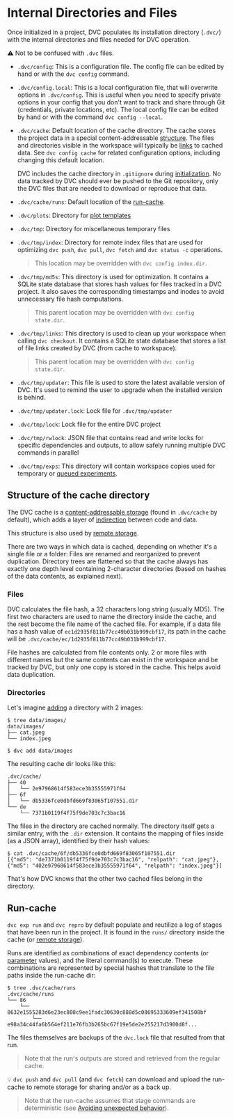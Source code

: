 # Internal Directories and Files

Once initialized in a <abbr>project</abbr>, DVC populates its installation
directory (`.dvc/`) with the internal directories and files needed for DVC
operation.

⚠️ Not to be confused with `.dvc` files.

- `.dvc/config`: This is a configuration file. The config file can be edited by
  hand or with the `dvc config` command.

- `.dvc/config.local`: This is a local configuration file, that will overwrite
  options in `.dvc/config`. This is useful when you need to specify private
  options in your config that you don't want to track and share through Git
  (credentials, private locations, etc). The local config file can be edited by
  hand or with the command `dvc config --local`.

- `.dvc/cache`: Default location of the <abbr>cache directory</abbr>. The cache
  stores the project data in a special content-addressable
  [structure](#structure-of-the-cache-directory). The files and directories
  visible in the <abbr>workspace</abbr> will typically be [links] to cached
  data. See `dvc config cache` for related configuration options, including
  changing this default location.

  <admon type="info">

  DVC includes the cache directory in `.gitignore` during [initialization]. No
  data tracked by DVC should ever be pushed to the Git repository, only the
  <abbr>DVC files</abbr> that are needed to download or reproduce that data.

  [initialization]: /doc/command-reference/init

  </admon>

- `.dvc/cache/runs`: Default location of the [run-cache](#run-cache).

- `.dvc/plots`: Directory for [plot templates]

- `.dvc/tmp`: Directory for miscellaneous temporary files

- `.dvc/tmp/index`: Directory for remote index files that are used for
  optimizing `dvc push`, `dvc pull`, `dvc fetch` and `dvc status -c` operations.

  > This location may be overridden with `dvc config index.dir`.

- `.dvc/tmp/md5s`: This directory is used for optimization. It contains a SQLite
  state database that stores hash values for files tracked in a DVC project. It
  also saves the corresponding timestamps and inodes to avoid unnecessary file
  hash computations.

  > This parent location may be overridden with `dvc config state.dir`.

- `.dvc/tmp/links`: This directory is used to clean up your workspace when
  calling `dvc checkout`. It contains a SQLite state database that stores a list
  of file links created by DVC (from cache to <abbr>workspace</abbr>).

  > This parent location may be overridden with `dvc config state.dir`.

- `.dvc/tmp/updater`: This file is used to store the latest available version of
  DVC. It's used to remind the user to upgrade when the installed version is
  behind.

- `.dvc/tmp/updater.lock`: Lock file for `.dvc/tmp/updater`

- `.dvc/tmp/lock`: Lock file for the entire DVC project

- `.dvc/tmp/rwlock`: JSON file that contains read and write locks for specific
  dependencies and outputs, to allow safely running multiple DVC commands in
  parallel

- `.dvc/tmp/exps`: This directory will contain workspace copies used for
  temporary or [queued experiments].

[links]: /doc/user-guide/large-dataset-optimization
[plot templates]:
  /doc/user-guide/visualizing-plots#plot-templates-data-series-only
[queued experiments]:
  /doc/user-guide/experiment-management/running-experiments#the-experiments-queue

## Structure of the cache directory

The DVC cache is a [content-addressable storage] (found in `.dvc/cache` by
default), which adds a layer of [indirection] between code and data.

[content-addressable storage]:
  https://en.wikipedia.org/wiki/Content-addressable_storage
[indirection]: https://en.wikipedia.org/wiki/Indirection

<admon type="info">

This structure is also used by [remote storage].

[remote storage]: /doc/command-reference/remote

</admon>

There are two ways in which data is <abbr>cached</abbr>, depending on whether
it's a single file or a folder: Files are renamed and reorganized to prevent
duplication. Directory trees are flattened so that the cache always has exactly
one depth level containing 2-character directories (based on hashes of the data
contents, as explained next).

### Files

DVC calculates the file hash, a 32 characters long string (usually MD5). The
first two characters are used to name the directory inside the cache, and the
rest become the file name of the cached file. For example, if a data file has a
hash value of `ec1d2935f811b77cc49b031b999cbf17`, its path in the cache will be
`.dvc/cache/ec/1d2935f811b77cc49b031b999cbf17`.

<admon type="info">

File hashes are calculated from file contents only. 2 or more files with
different names but the same contents can exist in the workspace and be tracked
by DVC, but only one copy is stored in the cache. This helps avoid data
duplication.

</admon>

### Directories

Let's imagine [adding](/doc/command-reference/add) a directory with 2 images:

```dvc
$ tree data/images/
data/images/
├── cat.jpeg
└── index.jpeg

$ dvc add data/images
```

The resulting cache dir looks like this:

```dvc
.dvc/cache/
├── 40
│   └── 2e97968614f583ece3b35555971f64
├── 6f
│   └── db5336fce0dbfd669f83065f107551.dir
└── de
    └── 7371b0119f4f75f9de703c7c3bac16
```

The files in the directory are cached normally. The directory itself gets a
similar entry, with the `.dir` extension. It contains the mapping of files
inside (as a JSON array), identified by their hash values:

```dvc
$ cat .dvc/cache/6f/db5336fce0dbfd669f83065f107551.dir
[{"md5": "de7371b0119f4f75f9de703c7c3bac16", "relpath": "cat.jpeg"},
{"md5": "402e97968614f583ece3b35555971f64", "relpath": "index.jpeg"}]
```

That's how DVC knows that the other two cached files belong in the directory.

## Run-cache

`dvc exp run` and `dvc repro` by default populate and reutilize a log of stages
that have been run in the project. It is found in the `runs/` directory inside
the cache (or [remote storage](/doc/command-reference/remote)).

Runs are identified as combinations of exact <abbr>dependency</abbr> contents
(or [parameter](/doc/command-reference/params) values), and the literal
command(s) to execute. These combinations are represented by special hashes that
translate to the file paths inside the run-cache dir:

```dvc
$ tree .dvc/cache/runs
.dvc/cache/runs
└── 86
    └── 8632e1555283d6e23ec808c9ee1fadc30630c888d5c08695333609ef341508bf
        └── e98a34c44fa6b564ef211e76fb3b265bc67f19e5de2e255217d3900d8f...
```

The files themselves are backups of the `dvc.lock` file that resulted from that
run.

> Note that the run's <abbr>outputs</abbr> are stored and retrieved from the
> regular cache.

💡 `dvc push` and `dvc pull` (and `dvc fetch`) can download and upload the
run-cache to remote storage for sharing and/or as a back up.

> Note that the run-cache assumes that stage commands are deterministic (see
> [Avoiding unexpected behavior]).

[avoiding unexpected behavior]:
  /doc/user-guide/project-structure/dvcyaml-files#avoiding-unexpected-behavior
